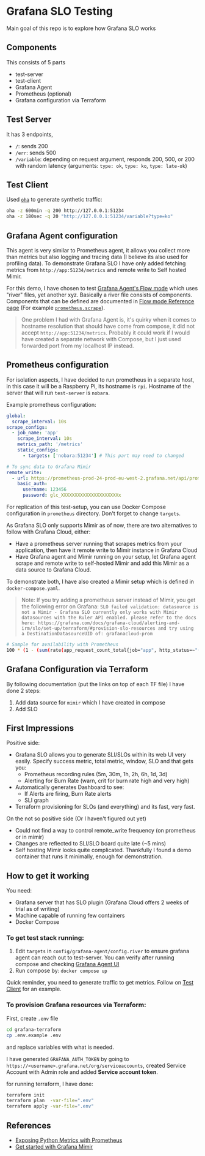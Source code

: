 # Grafana SLO Testing
Main goal of this repo is to explore how Grafana SLO works

## Components
This consists of 5 parts

- test-server
- test-client
- Grafana Agent
- Prometheus (optional)
- Grafana configuration via Terraform

## Test Server
It has 3 endpoints,
- `/`: sends 200
- `/err`: sends 500
- `/variable`: depending on request argument, responds 200, 500, or 200 with random latency (arguments: `type: ok`, `type: ko`, `type: late-ok`)

## Test Client
Used [`oha`](https://github.com/hatoo/oha) to generate synthetic traffic:
```bash
oha -z 600min -q 200 http://127.0.0.1:51234
oha -z 180sec -q 20 "http://127.0.0.1:51234/variable?type=ko"
```

## Grafana Agent configuration
This agent is very similar to Prometheus agent, it allows you collect more than metrics but also logging and tracing data (I believe its also used for profiling data). To demonstrate Grafana SLO I have only added fetching metrics from `http://app:51234/metrics` and remote write to Self hosted Mimir.

For this demo, I have chosen to test [Grafana Agent's Flow mode](https://grafana.com/docs/agent/latest/flow/) which uses "river" files, yet another xyz. Basically a river file consists of components. Components that can be defined are documented in [Flow mode Reference page](https://grafana.com/docs/agent/latest/flow/reference/components/) (For example [`prometheus.scrape`](https://grafana.com/docs/agent/latest/flow/reference/components/prometheus.scrape/)).

> One problem I had with Grafana Agent is, it's quirky when it comes to hostname resolution that should have come from compose, it did not accept `http://app:51234/metrics`. Probably it could work if I would have created a separate network with Compose, but I just used forwarded port from my localhost IP instead.

## Prometheus configuration
For isolation aspects, I have decided to run prometheus in a separate host, in this case it will be a Raspberry Pi, its hostname is `rpi`. Hostname of the server that will run `test-server` is `nobara`.

Example prometheus configuration:
```yaml
global:
  scrape_interval: 10s
scrape_configs:
  - job_name: 'app'
    scrape_interval: 10s
    metrics_path: '/metrics'
    static_configs:
      - targets: ['nobara:51234'] # This part may need to changed

# To sync data to Grafana Mimir
remote_write:
  - url: https://prometheus-prod-24-prod-eu-west-2.grafana.net/api/prom/push
    basic_auth:
      username: 123456
      password: glc_XXXXXXXXXXXXXXXXXXXXXx
```

For replication of this test-setup, you can use Docker Compose configuration in `prometheus` directory. Don't forget to change `targets`.

As Grafana SLO only supports Mimir as of now, there are two alternatives to follow with Grafana Cloud, either:
- Have a prometheus server running that scrapes metrics from your application, then have it remote write to Mimir instance in Grafana Cloud
- Have Grafana agent and Mimir running on your setup, let Grafana agent scrape and remote write to self-hosted Mimir and add this Mimir as a data source to Grafana Cloud.

To demonstrate both, I have also created a Mimir setup which is defined in `docker-compose.yaml`.

> Note: If you try adding a prometheus server instead of Mimir, you get the following error on Grafana:
    ```
    SLO failed validation: datasource is not a Mimir - Grafana SLO currently only works with Mimir datasources with the Ruler API enabled. please refer to the docs here: https://grafana.com/docs/grafana-cloud/alerting-and-irm/slo/set-up/terraform/#provision-slo-resources and try using a DestinationDatasourceUID of: grafanacloud-prom
    ```

```bash
# Sample for availability with Prometheus
100 * (1 - (sum(rate(app_request_count_total{job="app", http_status=~"(5..|429)"}[1m])) / sum(rate(app_request_count_total{job="app"}[1m]))))
```

## Grafana Configuration via Terraform
By following documentation (put the links on top of each TF file) I have done 2 steps:
1. Add data source for `mimir` which I have created in compose
2. Add SLO 

## First Impressions
Positive side:
- Grafana SLO allows you to generate SLI/SLOs within its web UI very easily. Specify success metric, total metric, window, SLO and that gets you:
  - Prometheus recording rules (5m, 30m, 1h, 2h, 6h, 1d, 3d)
  - Alerting for Burn Rate (warn, crit for burn rate high and very high)
- Automatically generates Dashboard to see:
  - If Alerts are firing, Burn Rate alerts
  - SLI graph
- Terraform provisioning for SLOs (and everything) and its fast, very fast.


On the not so positive side (Or I haven't figured out yet)
- Could not find a way to control remote_write frequency (on prometheus or in mimir)
- Changes are reflected to SLI/SLO board quite late (~5 mins)
- Self hosting Mimir looks quite complicated. Thankfully I found a demo container that runs it minimally, enough for demonstration.

## How to get it working
You need:
- Grafana server that has SLO plugin (Grafana Cloud offers 2 weeks of trial as of writing)
- Machine capable of running few containers
- Docker Compose

### To get test stack running:
1. Edit `targets` in `config/grafana-agent/config.river` to ensure grafana agent can reach out to test-server. You can verify after running compose and checking [Grafana Agent UI](http://localhost:51235/component/prometheus.scrape.app)
2. Run compose by: `docker compose up`

Quick reminder, you need to generate traffic to get metrics. Follow on [Test Client](#test-client) for an example.

### To provision Grafana resources via Terraform:
First, create `.env` file
```bash
cd grafana-terraform
cp .env.example .env
```
and replace variables with what is needed.

I have generated `GRAFANA_AUTH_TOKEN` by going to `https://<username>.grafana.net/org/serviceaccounts`, created Service Account with Admin role and added **Service account token**.

for running terraform, I have done:
```bash
terraform init
terraform plan  -var-file=".env"
terraform apply -var-file=".env"
```


## References
- [Exposing Python Metrics with Prometheus](https://medium.com/@letathenasleep/exposing-python-metrics-with-prometheus-c5c837c21e4d)
- [Get started with Grafana Mimir](https://grafana.com/docs/mimir/latest/get-started/#configure-prometheus-to-write-to-grafana-mimir)


